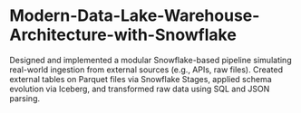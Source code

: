 # Modern-Data-Lake-Warehouse-Architecture-with-Snowflake
Designed and implemented a modular Snowflake-based pipeline simulating real-world ingestion from external sources (e.g., APIs, raw files). Created external tables on Parquet files via Snowflake Stages, applied schema evolution via Iceberg, and transformed raw data using SQL and JSON parsing.
